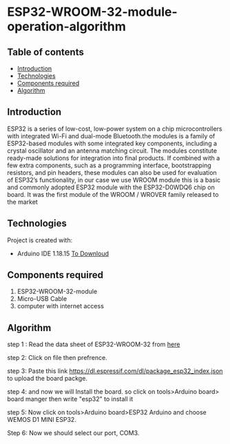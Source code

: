 # ESP32-WROOM-32-module-operation-algorithm

## Table of contents
* [Introduction](#Introduction)
* [Technologies](#technologies)
* [Components required](#Components-required)
* [Algorithm](#algorithm)


## Introduction

   ESP32 is a series of low-cost, low-power system on a chip microcontrollers with integrated Wi-Fi and dual-mode Bluetooth.the modules is 
   a family of ESP32-based modules with some integrated key components, including a crystal oscillator and an antenna matching circuit. 
   The modules constitute ready-made solutions for integration into final products. If combined with a few extra components, 
   such as a programming interface, bootstrapping resistors, and pin headers, these modules can also be used for evaluation of ESP32’s functionality,
   in our case we use WROOM module this is a basic and commonly adopted ESP32 module with the ESP32-D0WDQ6 chip on board. It was the first module of 
   the WROOM / WROVER family released to the market

## Technologies
Project is created with:
* Arduino IDE 1.18.15 [To Downloud](https://www.arduino.cc/en/software)
	
## Components required
1. ESP32-WROOM-32-module
2. Micro-USB Cable
3. computer with internet access


## Algorithm

step 1 : Read the data sheet  of  ESP32-WROOM-32 from [here](https://espressif.com/sites/default/files/documentation/esp32-wroom-32_datasheet_en.pdf)

step 2: Click on file then prefrence.

step 3: Paste this link https://dl.espressif.com/dl/package_esp32_index.json to upload the board packge.

step 4: and now we will Install the board. so click on tools>Arduino board> board manger then write "esp32" to install it

step 5: Now click on tools>Arduino board>ESP32 Arduino and choose WEMOS D1 MINI ESP32.

Step 6: Now we should select our port, COM3.
